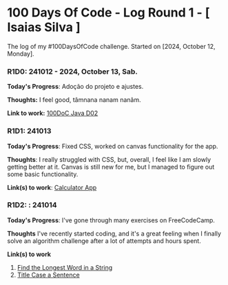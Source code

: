 # 100 Days Of Code - Log Round 1 - [ Isaias Silva ]
The log of my #100DaysOfCode challenge. Started on [2024, October 12, Monday].

### R1D0: 241012 - 2024, October 13, Sab.

**Today's Progress**: Adoção do projeto e ajustes.

**Thoughts:** I feel good, tâmnana nanam nanãm.

**Link to work:** [100DoC Java D02](https://www.100daysofcode.io/learn/java/variables-and-data-types)

### R1D1: 241013

**Today's Progress**: Fixed CSS, worked on canvas functionality for the app.

**Thoughts**: I really struggled with CSS, but, overall, I feel like I am slowly getting better at it. Canvas is still new for me, but I managed to figure out some basic functionality.

**Link(s) to work**: [Calculator App](http://www.example.com)


### R1D2: : 241014

**Today's Progress**: I've gone through many exercises on FreeCodeCamp.

**Thoughts** I've recently started coding, and it's a great feeling when I finally solve an algorithm challenge after a lot of attempts and hours spent.

**Link(s) to work**
1. [Find the Longest Word in a String](https://www.freecodecamp.com/challenges/find-the-longest-word-in-a-string)
2. [Title Case a Sentence](https://www.freecodecamp.com/challenges/title-case-a-sentence)
